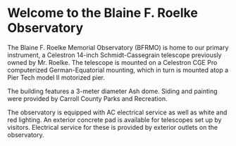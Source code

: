 # Welcome to the Blaine F. Roelke Observatory

The Blaine F. Roelke Memorial Observatory (BFRMO) is home to our primary
instrument, a Celestron 14-inch Schmidt-Cassegrain telescope previously owned
by Mr. Roelke. The telescope is mounted on a Celestron CGE Pro computerized
German-Equatorial mounting, which in turn is mounted atop a Pier Tech model II
motorized pier.

The building features a 3-meter diameter Ash dome. Siding and painting were
provided by Carroll County Parks and Recreation.

The observatory is equipped with AC electrical service as well as white and red
lighting. An exterior concrete pad is available for telescopes set up by
visitors. Electrical service for these is provided by exterior outlets on the
observatory.

```{tableofcontents}
```
